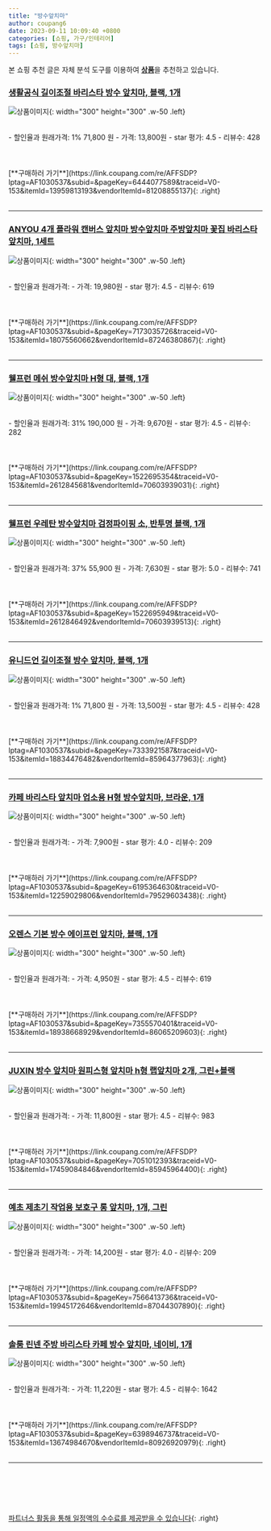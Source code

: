 ```yaml
---
title: "방수앞치마"
author: coupang6
date: 2023-09-11 10:09:40 +0800
categories: [쇼핑, 가구/인테리어]
tags: [쇼핑, 방수앞치마]
---
```


본 쇼핑 추천 글은 자체 분석 도구를 이용하여 [**상품**](https://link.coupang.com/a/bao1ui)을 추천하고 있습니다.

### [생활공식 길이조절 바리스타 방수 앞치마, 블랙, 1개](https://link.coupang.com/re/AFFSDP?lptag=AF1030537&subid=&pageKey=6444077589&traceid=V0-153&itemId=13959813193&vendorItemId=81208855137)

![상품이미지](https://thumbnail7.coupangcdn.com/thumbnails/remote/230x230ex/image/retail/images/2976874125525923-89b6e99b-abf1-4038-9845-3f6daa54665a.jpg){: width="300" height="300" .w-50 .left}


<br>
- 할인율과 원래가격: 1%  71,800   원
- 가격: 13,800원
- star 평가: 4.5
- 리뷰수: 428
<br>
<br>
<br>
<br>
[**구매하러 가기**](https://link.coupang.com/re/AFFSDP?lptag=AF1030537&subid=&pageKey=6444077589&traceid=V0-153&itemId=13959813193&vendorItemId=81208855137){: .right}
<br>
<br>

---

### [ANYOU 4개 플라워 캔버스 앞치마 방수앞치마 주방앞치마 꽃집 바리스타 앞치마, 1세트](https://link.coupang.com/re/AFFSDP?lptag=AF1030537&subid=&pageKey=7173035726&traceid=V0-153&itemId=18075560662&vendorItemId=87246380867)

![상품이미지](https://thumbnail7.coupangcdn.com/thumbnails/remote/230x230ex/image/vendor_inventory/f8c9/9459379f8edbf78051cd66132a5ef7b2db8436954ce41c2633058214996d.jpg){: width="300" height="300" .w-50 .left}


<br>
- 할인율과 원래가격: 
- 가격: 19,980원
- star 평가: 4.5
- 리뷰수: 619
<br>
<br>
<br>
<br>
[**구매하러 가기**](https://link.coupang.com/re/AFFSDP?lptag=AF1030537&subid=&pageKey=7173035726&traceid=V0-153&itemId=18075560662&vendorItemId=87246380867){: .right}
<br>
<br>

---

### [웰프런 메쉬 방수앞치마 H형 대, 블랙, 1개](https://link.coupang.com/re/AFFSDP?lptag=AF1030537&subid=&pageKey=1522695354&traceid=V0-153&itemId=2612845681&vendorItemId=70603939031)

![상품이미지](https://thumbnail6.coupangcdn.com/thumbnails/remote/230x230ex/image/retail/images/4345883117110448-6ddd811e-3c55-426a-8f0b-b21f9cdea8fb.jpg){: width="300" height="300" .w-50 .left}


<br>
- 할인율과 원래가격: 31%  190,000   원
- 가격: 9,670원
- star 평가: 4.5
- 리뷰수: 282
<br>
<br>
<br>
<br>
[**구매하러 가기**](https://link.coupang.com/re/AFFSDP?lptag=AF1030537&subid=&pageKey=1522695354&traceid=V0-153&itemId=2612845681&vendorItemId=70603939031){: .right}
<br>
<br>

---

### [웰프런 우레탄 방수앞치마 검정파이핑 소, 반투명 블랙, 1개](https://link.coupang.com/re/AFFSDP?lptag=AF1030537&subid=&pageKey=1522695949&traceid=V0-153&itemId=2612846492&vendorItemId=70603939513)

![상품이미지](https://thumbnail10.coupangcdn.com/thumbnails/remote/230x230ex/image/retail/images/3838256620228850-975c6e43-551d-4095-adf0-3b7891a6b8d6.jpg){: width="300" height="300" .w-50 .left}


<br>
- 할인율과 원래가격: 37%  55,900   원
- 가격: 7,630원
- star 평가: 5.0
- 리뷰수: 741
<br>
<br>
<br>
<br>
[**구매하러 가기**](https://link.coupang.com/re/AFFSDP?lptag=AF1030537&subid=&pageKey=1522695949&traceid=V0-153&itemId=2612846492&vendorItemId=70603939513){: .right}
<br>
<br>

---

### [유니드언 길이조절 방수 앞치마, 블랙, 1개](https://link.coupang.com/re/AFFSDP?lptag=AF1030537&subid=&pageKey=7333921587&traceid=V0-153&itemId=18834476482&vendorItemId=85964377963)

![상품이미지](https://thumbnail9.coupangcdn.com/thumbnails/remote/230x230ex/image/vendor_inventory/db00/8ea6ce3a5c45b31e23c5931e0013e22936f966bf85d0591c1498efe1f46f.jpg){: width="300" height="300" .w-50 .left}


<br>
- 할인율과 원래가격: 1%  71,800   원
- 가격: 13,500원
- star 평가: 4.5
- 리뷰수: 428
<br>
<br>
<br>
<br>
[**구매하러 가기**](https://link.coupang.com/re/AFFSDP?lptag=AF1030537&subid=&pageKey=7333921587&traceid=V0-153&itemId=18834476482&vendorItemId=85964377963){: .right}
<br>
<br>

---

### [카페 바리스타 앞치마 업소용 H형 방수앞치마, 브라운, 1개](https://link.coupang.com/re/AFFSDP?lptag=AF1030537&subid=&pageKey=6195364630&traceid=V0-153&itemId=12259029806&vendorItemId=79529603438)

![상품이미지](https://thumbnail7.coupangcdn.com/thumbnails/remote/230x230ex/image/vendor_inventory/167b/ecdd18b4c90e06b4307f9583bd66f6590163e332e1417a5f1f9a3c83161f.jpg){: width="300" height="300" .w-50 .left}


<br>
- 할인율과 원래가격: 
- 가격: 7,900원
- star 평가: 4.0
- 리뷰수: 209
<br>
<br>
<br>
<br>
[**구매하러 가기**](https://link.coupang.com/re/AFFSDP?lptag=AF1030537&subid=&pageKey=6195364630&traceid=V0-153&itemId=12259029806&vendorItemId=79529603438){: .right}
<br>
<br>

---

### [오렌스 기본 방수 에이프런 앞치마, 블랙, 1개](https://link.coupang.com/re/AFFSDP?lptag=AF1030537&subid=&pageKey=7355570401&traceid=V0-153&itemId=18938668929&vendorItemId=86065209603)

![상품이미지](https://thumbnail6.coupangcdn.com/thumbnails/remote/230x230ex/image/rs_quotation_api/hrvstiox/312c3a0dfb094428831e014251792c69.jpg){: width="300" height="300" .w-50 .left}


<br>
- 할인율과 원래가격: 
- 가격: 4,950원
- star 평가: 4.5
- 리뷰수: 619
<br>
<br>
<br>
<br>
[**구매하러 가기**](https://link.coupang.com/re/AFFSDP?lptag=AF1030537&subid=&pageKey=7355570401&traceid=V0-153&itemId=18938668929&vendorItemId=86065209603){: .right}
<br>
<br>

---

### [JUXIN 방수 앞치마 원피스형 앞치마 h형 랩앞치마 2개, 그린+블랙](https://link.coupang.com/re/AFFSDP?lptag=AF1030537&subid=&pageKey=7051012393&traceid=V0-153&itemId=17459084846&vendorItemId=85945964400)

![상품이미지](https://thumbnail9.coupangcdn.com/thumbnails/remote/230x230ex/image/vendor_inventory/aee1/5571c986587a92cece60cf93f33025de7041de3feecc705c1338d0115d5a.png){: width="300" height="300" .w-50 .left}


<br>
- 할인율과 원래가격: 
- 가격: 11,800원
- star 평가: 4.5
- 리뷰수: 983
<br>
<br>
<br>
<br>
[**구매하러 가기**](https://link.coupang.com/re/AFFSDP?lptag=AF1030537&subid=&pageKey=7051012393&traceid=V0-153&itemId=17459084846&vendorItemId=85945964400){: .right}
<br>
<br>

---

### [예초 제초기 작업용 보호구 롱 앞치마, 1개, 그린](https://link.coupang.com/re/AFFSDP?lptag=AF1030537&subid=&pageKey=7566413736&traceid=V0-153&itemId=19945172646&vendorItemId=87044307890)

![상품이미지](https://thumbnail6.coupangcdn.com/thumbnails/remote/230x230ex/image/vendor_inventory/7e76/4c42a2a302ceaf0fe1b1c248d77e04fa4f1ea90135b7fb1a652cc7d84518.jpg){: width="300" height="300" .w-50 .left}


<br>
- 할인율과 원래가격: 
- 가격: 14,200원
- star 평가: 4.0
- 리뷰수: 209
<br>
<br>
<br>
<br>
[**구매하러 가기**](https://link.coupang.com/re/AFFSDP?lptag=AF1030537&subid=&pageKey=7566413736&traceid=V0-153&itemId=19945172646&vendorItemId=87044307890){: .right}
<br>
<br>

---

### [솔룸 린넨 주방 바리스타 카페 방수 앞치마, 네이비, 1개](https://link.coupang.com/re/AFFSDP?lptag=AF1030537&subid=&pageKey=6398946737&traceid=V0-153&itemId=13674984670&vendorItemId=80926920979)

![상품이미지](https://thumbnail6.coupangcdn.com/thumbnails/remote/230x230ex/image/retail/images/2022/03/16/18/6/1026cd3b-5433-4998-b079-90b28fc838f9.jpg){: width="300" height="300" .w-50 .left}


<br>
- 할인율과 원래가격: 
- 가격: 11,220원
- star 평가: 4.5
- 리뷰수: 1642
<br>
<br>
<br>
<br>
[**구매하러 가기**](https://link.coupang.com/re/AFFSDP?lptag=AF1030537&subid=&pageKey=6398946737&traceid=V0-153&itemId=13674984670&vendorItemId=80926920979){: .right}
<br>
<br>

---
<br><br><br><br><br> [파트너스 활동을 통해 일정액의 수수료를 제공받을 수 있습니다](https://link.coupang.com/a/bao1ui){: .right}